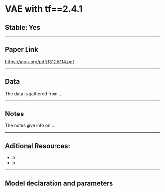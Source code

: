 # VAE with tf==2.4.1
## Stable: Yes

---

## Paper Link
[https://arxiv.org/pdf/1312.6114.pdf ](https://arxiv.org/pdf/1312.6114.pdf)

---

## Data
The data is gathered from ...

---

## Notes
The notes give info on ...

---

## Aditional Resources:
* a
* b

---

## Model declaration and parameters

